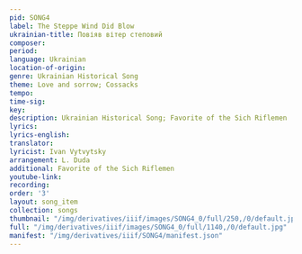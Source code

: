 ```yaml
---
pid: SONG4
label: The Steppe Wind Did Blow
ukrainian-title: Повіяв вітер степовий
composer:
period:
language: Ukrainian
location-of-origin:
genre: Ukrainian Historical Song
theme: Love and sorrow; Cossacks
tempo:
time-sig:
key:
description: Ukrainian Historical Song; Favorite of the Sich Riflemen
lyrics:
lyrics-english:
translator:
lyricist: Ivan Vytvytsky
arrangement: L. Duda
additional: Favorite of the Sich Riflemen
youtube-link:
recording:
order: '3'
layout: song_item
collection: songs
thumbnail: "/img/derivatives/iiif/images/SONG4_0/full/250,/0/default.jpg"
full: "/img/derivatives/iiif/images/SONG4_0/full/1140,/0/default.jpg"
manifest: "/img/derivatives/iiif/SONG4/manifest.json"
---
```

